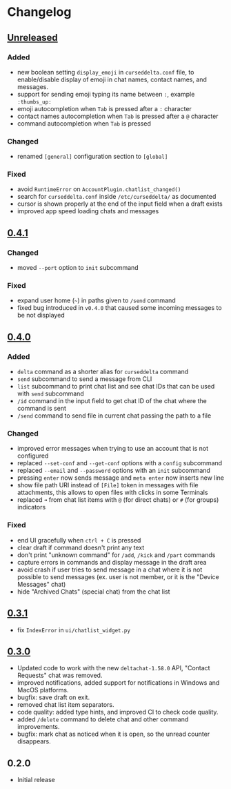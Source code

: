 # Changelog

## [Unreleased]

### Added

- new boolean setting `display_emoji` in `curseddelta.conf` file, to enable/disable display of emoji in chat names, contact names, and messages.
- support for sending emoji typing its name between `:`, example `:thumbs_up:`
- emoji autocompletion when `Tab` is pressed after a `:` character
- contact names autocompletion when `Tab` is pressed after a `@` character
- command autocompletion when `Tab` is pressed

### Changed

- renamed `[general]` configuration section to `[global]`

### Fixed

- avoid `RuntimeError` on `AccountPlugin.chatlist_changed()`
- search for `curseddelta.conf` inside `/etc/curseddelta/` as documented
- cursor is shown properly at the end of the input field when a draft exists
- improved app speed loading chats and messages

## [0.4.1]

### Changed

- moved `--port` option to `init` subcommand

### Fixed

- expand user home (`~`) in paths given to `/send` command
- fixed bug introduced in `v0.4.0` that caused some incoming messages to be not displayed

## [0.4.0]

### Added

- `delta` command as a shorter alias for `curseddelta` command
- `send` subcommand to send a message from CLI
- `list` subcommand to print chat list and see chat IDs that can be used with `send` subcommand
- `/id` command in the input field to get chat ID of the chat where the command is sent
- `/send` command to send file in current chat passing the path to a file

### Changed

- improved error messages when trying to use an account that is not configured
- replaced `--set-conf` and `--get-conf` options with a `config` subcommand
- replaced `--email` and `--password` options with an `init` subcommand
- pressing `enter` now sends message and `meta enter` now inserts new line
- show file path URI instead of `[File]` token in messages with file attachments, this allows to open files with clicks in some Terminals
- replaced `➜` from chat list items with `@` (for direct chats) or `#` (for groups) indicators

### Fixed

- end UI gracefully when `ctrl + C` is pressed
- clear draft if command doesn't print any text
- don't print "unknown command" for `/add`, `/kick` and `/part` commands
- capture errors in commands and display message in the draft area
- avoid crash if user tries to send message in a chat where it is not possible to send messages (ex. user is not member, or it is the "Device Messages" chat)
- hide "Archived Chats" (special chat) from the chat list

## [0.3.1]

- fix `IndexError` in `ui/chatlist_widget.py`

## [0.3.0]

- Updated code to work with the new `deltachat-1.58.0` API, "Contact Requests" chat was removed.
- improved notifications, added support for notifications in Windows and MacOS platforms.
- bugfix: save draft on exit.
- removed chat list item separators.
- code quality: added type hints, and improved CI to check code quality.
- added `/delete` command to delete chat and other command improvements.
- bugfix: mark chat as noticed when it is open, so the unread counter disappears.

## 0.2.0

- Initial release


[Unreleased]: https://github.com/adbenitez/deltachat-cursed/compare/v0.4.1...HEAD
[0.4.1]: https://github.com/adbenitez/deltachat-cursed/compare/v0.4.0...v0.4.1
[0.4.0]: https://github.com/adbenitez/deltachat-cursed/compare/v0.3.1...v0.4.0
[0.3.1]: https://github.com/adbenitez/deltachat-cursed/compare/v0.3.0...v0.3.1
[0.3.0]: https://github.com/adbenitez/deltachat-cursed/compare/v0.2.0...v0.3.0
